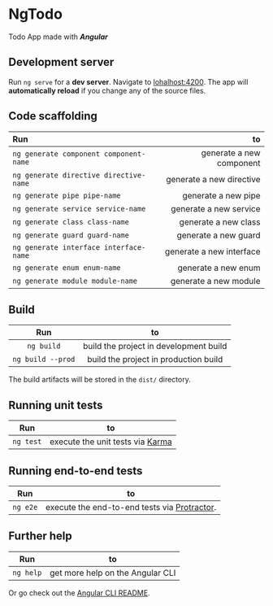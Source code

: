 # NgTodo

Todo App made with **_Angular_**

## Development server

Run `ng serve` for a **dev server**. Navigate to [lohalhost:4200](http://localhost:4200/). The app will **automatically reload** if you change any of the source files.

## Code scaffolding

| Run  | to   |
| :---| ---:|
|  `ng generate component component-name`  | generate a new component|
|  `ng generate directive directive-name`  | generate a new directive|
|  `ng generate pipe pipe-name`  | generate a new pipe|
|  `ng generate service service-name`  | generate a new service|
|  `ng generate class class-name`  | generate a new class|
|  `ng generate guard guard-name`  | generate a new guard|
|  `ng generate interface interface-name`  | generate a new interface|
|  `ng generate enum enum-name`  | generate a new enum|
|  `ng generate module module-name`  | generate a new module|

## Build

| Run  | to   |
| :---:| :---:|
|  `ng build`  | build the project in development build |
|  `ng build --prod` | build the project in production build |
The build artifacts will be stored in the `dist/` directory.

## Running unit tests

| Run  | to   |
| :---:| :---:|
|  `ng test`  | execute the unit tests via [Karma](https://karma-runner.github.io) |

## Running end-to-end tests

| Run  | to   |
| :---:| :---:|
|  `ng e2e`  | execute the end-to-end tests via [Protractor](http://www.protractortest.org/). |

## Further help

| Run  | to   |
| :---:| :---:|
|  `ng help`  | get more help on the Angular CLI |
Or go check out the [Angular CLI README](https://github.com/angular/angular-cli/blob/master/README.md).
